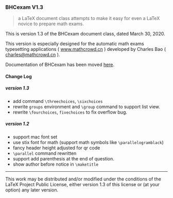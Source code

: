 ### BHCexam  V1.3

> a LaTeX document class attempts to make it easy for even a LaTeX novice to prepare math exams.

This is version 1.3 of the BHCexam document class, dated March 30, 2020. 

This version is especially designed for the automatic math exams typesetting applications ( www.mathcrowd.cn ) developed by Charles Bao ( charles@mathcrowd.cn ).

Documentation of BHCexam has been moved [here](http://docs.mathcrowd.cn/advances/bhcexam.html).


#### Change Log

##### version 1.3

* add command ``\threechoices``, ``\sixchoices``
* rewrite ``groups`` environment and ``\group`` command to support list view.
* rewrite  ``\fourchoices``, ``fivechoices`` to fix overflow bug.

##### version 1.2

* support mac font set
* use stix font for math (support math symbols like ``\parallelogramblack``)
* fancy header height adjusted for qr code
* ``\parallel`` command rewritten
* support add parenthesis at the end of question.
* show author before notice in ``\maketitle``

------

This work may be distributed and/or modified under the conditions of
the LaTeX Project Public License, either version 1.3 of this license
or (at your option) any later version.



